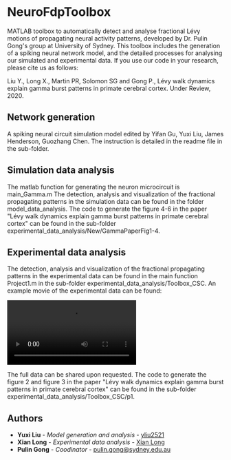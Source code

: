 # NeuroFdpToolbox
MATLAB toolbox to automatically detect and analyse fractional Lévy motions of propagating neural activity patterns, developed by Dr. Pulin Gong's group at University of Sydney. This toolbox includes the generation of a spiking neural network model, and the detailed processes for analysing our simulated and experimental data.
If you use our code in your research, please cite us as follows:

Liu Y., Long X., Martin PR, Solomon SG and Gong P., Lévy walk dynamics explain gamma burst patterns in primate cerebral cortex. Under Review, 2020. 

## Network generation
A spiking neural circuit simulation model edited by Yifan Gu, Yuxi Liu, James Henderson, Guozhang Chen. The instruction is detailed in the readme file in the sub-folder.


## Simulation data analysis
The matlab function for generating the neuron microcircuit is main_Gamma.m 
The detection, analysis and visualization of the fractional propagating patterns in the simulation data can be found in the folder model_data_analysis. 
The code to generate the figure 4-6 in the paper "Lévy walk dynamics explain gamma burst patterns in primate cerebral cortex" can be found in the sub-folder experimental_data_analysis/New/GammaPaperFig1-4.

## Experimental data analysis
The detection, analysis and visualization of the fractional propagating patterns in the experimental data can be found in the main function Project1.m in the sub-folder experimental_data_analysis/Toolbox_CSC. An example movie of the experimental data can be found:

![Example superdiffusive gamma burst pattern movie](https://github.com/longxian319/PhD_XL/blob/master/GammaDynaPatt/example%20movies/GammaBurstPatterns.avi)

The full data can be shared upon requested. The code to generate the figure 2 and figure 3 in the paper "Lévy walk dynamics explain gamma burst patterns in primate cerebral cortex" can be found in the sub-folder experimental_data_analysis/Toolbox_CSC/p1.


## Authors

* **Yuxi Liu** - *Model generation and analysis* - [yliu2521](https://github.com/yliu2521)
* **Xian Long** - *Experimental data analysis* - [Xian Long](https://github.com/longxian319)
* **Pulin Gong** - *Coodinator* - pulin.gong@sydney.edu.au
